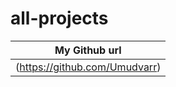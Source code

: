 # all-projects

| My Github url                 |
| ----------------------------- |
| (https://github.com/Umudvarr) |
